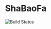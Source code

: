 # ShaBaoFa

![Build Status](https://github-readme-stats-git-masterorgs-github-readme-stats-team.vercel.app/api?username=ShabaoFa&include_orgs=true&hide_title=false&hide_border=true&show_icons=true&include_all_commits=true&line_height=20&bg_color=0,EC6C6C,FFD479,FFFC79,73FA79&theme=graywhite&locale=jp)